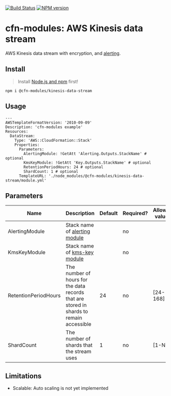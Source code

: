[![Build Status](https://travis-ci.org/cfn-modules/kinesis-data-stream.svg?branch=master)](https://travis-ci.org/cfn-modules/kinesis-data-stream)
[![NPM version](https://img.shields.io/npm/v/@cfn-modules/kinesis-data-stream.svg)](https://www.npmjs.com/package/@cfn-modules/kinesis-data-stream)

# cfn-modules: AWS Kinesis data stream

AWS Kinesis data stream with encryption, and [alerting](https://www.npmjs.com/package/@cfn-modules/alerting).

## Install

> Install [Node.js and npm](https://nodejs.org/) first!

```
npm i @cfn-modules/kinesis-data-stream
```

## Usage

```
---
AWSTemplateFormatVersion: '2010-09-09'
Description: 'cfn-modules example'
Resources:
  DataStream:
    Type: 'AWS::CloudFormation::Stack'
    Properties:
      Parameters:
        AlertingModule: !GetAtt 'Alerting.Outputs.StackName' # optional
        KmsKeyModule: !GetAtt 'Key.Outputs.StackName' # optional
        RetentionPeriodHours: 24 # optional
        ShardCount: 1 # optional
      TemplateURL: './node_modules/@cfn-modules/kinesis-data-stream/module.yml'
```

## Parameters

<table>
  <thead>
    <tr>
      <th>Name</th>
      <th>Description</th>
      <th>Default</th>
      <th>Required?</th>
      <th>Allowed values</th>
    </tr>
  </thead>
  <tbody>
    <tr>
      <td>AlertingModule</td>
      <td>Stack name of <a href="https://www.npmjs.com/package/@cfn-modules/alerting">alerting module</a></td>
      <td></td>
      <td>no</td>
      <td></td>
    </tr>
    <tr>
      <td>KmsKeyModule</td>
      <td>Stack name of <a href="https://www.npmjs.com/package/@cfn-modules/kms-key">kms-key module</a></td>
      <td></td>
      <td>no</td>
      <td></td>
    </tr>
    <tr>
      <td>RetentionPeriodHours</td>
      <td>The number of hours for the data records that are stored in shards to remain accessible</td>
      <td>24</td>
      <td>no</td>
      <td>[24-168]</td>
    </tr>
    <tr>
      <td>ShardCount</td>
      <td>The number of shards that the stream uses</td>
      <td>1</td>
      <td>no</td>
      <td>[1-N]</td>
    </tr>
  </tbody>
</table>

## Limitations

* Scalable: Auto scaling is not yet implemented
